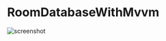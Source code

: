 # RoomDatabaseWithMvvm

![screenshot](https://user-images.githubusercontent.com/75353031/126887485-099f8140-fdad-46ec-bdd3-4c746e8153ad.png)
